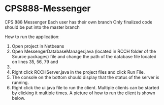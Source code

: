 # CPS888-Messenger
CPS 888 Messenger 
Each user has their own branch Only finalized code should be put into the master branch

How to run the application: 
1. Open project in Netbeans
2. Open MessengerDatabaseManager.java (located in RCCH folder of the Source
packages) file and change the path of the database file located on lines 35, 56, 79 and
102. 
3. Right click RCCHServer.java in the project files and click Run File.
4. The console on the bottom should display that the status of the server is running.
5. Right click the ui.java file to run the client. Multiple clients can be started by clicking it
multiple times. A picture of how to run the client is shown below.

